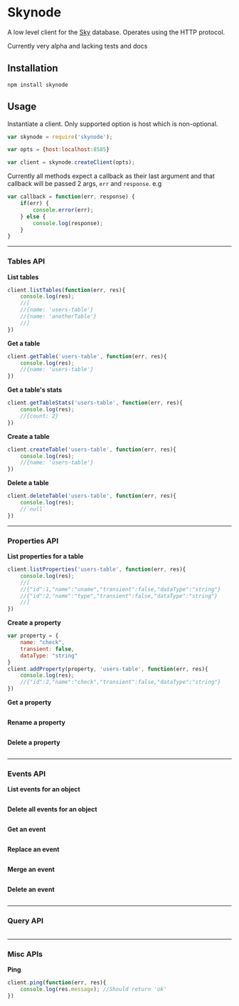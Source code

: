 # Skynode

A low level client for the [Sky](http://skydb.io/) database. Operates using the HTTP protocol.

Currently very alpha and lacking tests and docs

## Installation

`npm install skynode`

## Usage

Instantiate a client. Only supported option is host which is non-optional.

```javascript
var skynode = require('skynode');

var opts = {host:localhost:8585}

var client = skynode.createClient(opts);
```

Currently all methods expect a callback as their last argument and that callback will be passed 2 args, `err` and `response`. e.g

```javascript
var callback = function(err, response) {
    if(err) {
        console.error(err);
    } else {
        console.log(response);
    }
}
```
---------

### Tables API


__List tables__

```javascript
client.listTables(function(err, res){
    console.log(res);
    //[
    //{name: 'users-table'}
    //{name: 'anotherTable'}
    //]
})
```

__Get a table__

```javascript
client.getTable('users-table', function(err, res){
    console.log(res);
    //{name: 'users-table'}
})
```
__Get a table's stats__

```javascript
client.getTableStats('users-table', function(err, res){
    console.log(res);
    //{count: 2}
})
```
__Create a table__

```javascript
client.createTable('users-table', function(err, res){
    console.log(res);
    //{name: 'users-table'}
})
```

__Delete a table__

```javascript
client.deleteTable('users-table', function(err, res){
    console.log(res);
    //`null`
})
```
---------

### Properties API

__List properties for a table__

```javascript
client.listProperties('users-table', function(err, res){
    console.log(res);
    //[
    //{"id":1,"name":"uname","transient":false,"dataType":"string"}
    //{"id":2,"name":"type","transient":false,"dataType":"string"}
    //]
})
```

__Create a property__

```javascript
var property = {
    name: "check",
    transient: false,
    dataType: "string"
}
client.addProperty(property, 'users-table', function(err, res){
    console.log(res);
    //{"id":2,"name":"check","transient":false,"dataType":"string"}
})
```

__Get a property__

```javascript
```
__Rename a property__

```javascript
```
__Delete a property__

```javascript
```
---------

### Events API


__List events for an object__

```javascript
```

__Delete all events for an object__

```javascript
```

__Get an event__

```javascript
```

__Replace an event__

```javascript
```

__Merge an event__

```javascript
```

__Delete an event__

```javascript
```
---------

### Query API

```javascript
```
---------

### Misc APIs

__Ping__

```javascript
client.ping(function(err, res){
    console.log(res.message); //Should return 'ok'
})
```